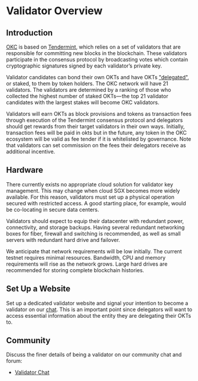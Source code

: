 # Validator Overview

## Introduction

[OKC](/dev/quick-start/overview.html) is based on [Tendermint](https://github.com/tendermint/tendermint/tree/master/docs/introduction), which relies on a set of validators that are responsible for committing new blocks in the blockchain. These validators participate in the consensus protocol by broadcasting votes which contain cryptographic signatures signed by each validator’s private key.

Validator candidates can bond their own OKTs and have OKTs ["delegated"](/dev/core-concepts/delegator/delegators-guide-cli.html), or staked, to them by token holders. The OKC network will have 21 validators. The validators are determined by a ranking of those who  collected the highest number of staked OKTs— the top 21 validator candidates with the largest stakes will become OKC validators.

Validators will earn OKTs as block provisions and tokens as transaction fees through execution of the Tendermint consensus protocol and delegators should get rewards from their target validators in their own ways. Initially, transaction fees will be paid in okts but in the future, any token in the OKC ecosystem will be valid as fee tender if it is whitelisted by governance. Note that validators can set commission on the fees their delegators receive as additional incentive.

## Hardware

There currently exists no appropriate cloud solution for validator key management. This may change when cloud SGX becomes more widely available. For this reason, validators must set up a physical operation secured with restricted access. A good starting place, for example, would be co-locating in secure data centers.

Validators should expect to equip their datacenter with redundant power, connectivity, and storage backups. Having several redundant networking boxes for fiber, firewall and switching is recommended, as well as small servers with redundant hard drive and failover. 

We anticipate that network requirements will be low initially. The current testnet requires minimal resources. Bandwidth, CPU and memory requirements will rise as the network grows. Large hard drives are recommended for storing complete blockchain histories.

## Set Up a Website

Set up a dedicated validator website and signal your intention to become a validator on our [chat](https://t.me/OKExChainValidator). This is an important point since delegators will want to access essential information about the entity they are delegating their OKTs to.


## Community

Discuss the finer details of being a validator on our community chat and forum:

* [Validator Chat](https://discord.gg/VM4PRxYjtS)
